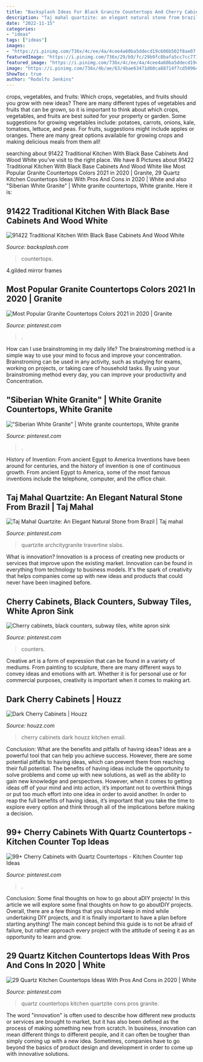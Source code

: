 ```yaml
---
title: "Backsplash Ideas For Black Granite Countertops And Cherry Cabinets - Dark Cherry Cabinets"
description: "Taj mahal quartzite: an elegant natural stone from brazil"
date: "2022-11-15"
categories:
- "ideas"
tags: ["ideas"]
images:
- "https://i.pinimg.com/736x/4c/ee/4a/4cee4a60ba5ddecd19c606b502f8ae07.jpg"
featuredImage: "https://i.pinimg.com/736x/29/b9/fc/29b9fc8bafa5cc7cc7715c50f5b60f10.jpg"
featured_image: "https://i.pinimg.com/736x/4c/ee/4a/4cee4a60ba5ddecd19c606b502f8ae07.jpg"
image: "https://i.pinimg.com/736x/4b/ae/63/4bae63471d60ca88714f7cd50964eb67.jpg"
ShowToc: true
author: "Rodolfo Jenkins"
---
```



crops, vegetables, and fruits: Which crops, vegetables, and fruits should you grow with new ideas?
There are many different types of vegetables and fruits that can be grown, so it is important to think about which crops, vegetables, and fruits are best suited for your property or garden. Some suggestions for growing vegetables include: potatoes, carrots, onions, kale, tomatoes, lettuce, and peas. For fruits, suggestions might include apples or oranges. There are many great options available for growing crops and making delicious meals from them all!

	

		
searching about 91422 Traditional Kitchen With Black Base Cabinets And Wood White you've visit to the right place. We have 8 Pictures about 91422 Traditional Kitchen With Black Base Cabinets And Wood White like Most Popular Granite Countertops Colors 2021 in 2020 | Granite, 29 Quartz Kitchen Countertops Ideas With Pros And Cons in 2020 | White and also &quot;Siberian White Granite&quot; | White granite countertops, White granite. Here it is:
		
    
## 91422 Traditional Kitchen With Black Base Cabinets And Wood White

<img loading=lazy src="https://1o8le8m4q3x258k493ytxhkw-wpengine.netdna-ssl.com/wp-content/uploads/2020/01/91422-Traditional-Kitchen-With-Black-Base-Cabinets-And-Wood-White-Countertops-600x1080.jpg" onerror="this.onerror=null;this.src='https://tse1.mm.bing.net/th?id=OIP.MY0Pt4_CpDjUyHLOkEBUcwHaNV&amp;pid=15.1';" alt="91422 Traditional Kitchen With Black Base Cabinets And Wood White">

_Source: backsplash.com_

>countertops. 

	

4.gilded mirror frames

    
## Most Popular Granite Countertops Colors 2021 In 2020 | Granite

<img loading=lazy src="https://i.pinimg.com/736x/29/b9/fc/29b9fc8bafa5cc7cc7715c50f5b60f10.jpg" onerror="this.onerror=null;this.src='https://tse2.mm.bing.net/th?id=OIP.w3p10A2--eCXjjUfp4BYzwHaE8&amp;pid=15.1';" alt="Most Popular Granite Countertops Colors 2021 in 2020 | Granite">

_Source: pinterest.com_

>. 

	

How can I use brainstroming in my daily life?
The brainstroming method is a simple way to use your mind to focus and improve your concentration. Brainstroming can be used in any activity, such as studying for exams, working on projects, or taking care of household tasks. By using your brainstroming method every day, you can improve your productivity and Concentration.

    
## &quot;Siberian White Granite&quot; | White Granite Countertops, White Granite

<img loading=lazy src="https://i.pinimg.com/736x/4a/c7/4a/4ac74a7ad00ac081f616bead2c6bd0b3.jpg" onerror="this.onerror=null;this.src='https://tse1.mm.bing.net/th?id=OIP.Jjw_7KK7bcGMrn_wV39zswHaJ3&amp;pid=15.1';" alt="&quot;Siberian White Granite&quot; | White granite countertops, White granite">

_Source: pinterest.com_

>. 

	

History of Invention: From ancient Egypt to America
Inventions have been around for centuries, and the history of invention is one of continuous growth. From ancient Egypt to America, some of the most famous inventions include the telephone, computer, and the office chair.

    
## Taj Mahal Quartzite: An Elegant Natural Stone From Brazil | Taj Mahal

<img loading=lazy src="https://i.pinimg.com/736x/4b/ae/63/4bae63471d60ca88714f7cd50964eb67.jpg" onerror="this.onerror=null;this.src='https://tse1.mm.bing.net/th?id=OIP.j8AOGYyERzzyB2oyWlrBLwHaE8&amp;pid=15.1';" alt="Taj Mahal Quartzite: An Elegant Natural Stone from Brazil | Taj mahal">

_Source: pinterest.com_

>quartzite archcitygranite travertine slabs. 

	

What is innovation?
Innovation is a process of creating new products or services that improve upon the existing market. Innovation can be found in everything from technology to business models. It's the spark of creativity that helps companies come up with new ideas and products that could never have been imagined before.

    
## Cherry Cabinets, Black Counters, Subway Tiles, White Apron Sink

<img loading=lazy src="https://i.pinimg.com/736x/a5/fc/a9/a5fca93628dc155bb7652ff3ffc6283e.jpg" onerror="this.onerror=null;this.src='https://tse2.mm.bing.net/th?id=OIP.uY0JoJKl4Wejr1oVd8sbzwHaF0&amp;pid=15.1';" alt="Cherry cabinets, black counters, subway tiles, white apron sink">

_Source: pinterest.com_

>counters. 

	

Creative art is a form of expression that can be found in a variety of mediums. From painting to sculpture, there are many different ways to convey ideas and emotions with art. Whether it is for personal use or for commercial purposes, creativity is important when it comes to making art.

    
## Dark Cherry Cabinets | Houzz

<img loading=lazy src="https://st.hzcdn.com/fimgs/7bb181d20fad3810_0359-w500-h666-b0-p0--traditional-kitchen.jpg" onerror="this.onerror=null;this.src='https://tse4.mm.bing.net/th?id=OIP.3bkYhAD2f2qhoFznnDASfAHaJ3&amp;pid=15.1';" alt="Dark Cherry Cabinets | Houzz">

_Source: houzz.com_

>cherry cabinets dark houzz kitchen email. 

	

Conclusion: What are the benefits and pitfalls of having ideas?
Ideas are a powerful tool that can help you achieve success. However, there are some potential pitfalls to having ideas, which can prevent them from reaching their full potential. The benefits of having ideas include the opportunity to solve problems and come up with new solutions, as well as the ability to gain new knowledge and perspectives. However, when it comes to getting ideas off of your mind and into action, it’s important not to overthink things or put too much effort into one idea in order to avoid another. In order to reap the full benefits of having ideas, it’s important that you take the time to explore every option and think through all of the implications before making a decision.

    
## 99+ Cherry Cabinets With Quartz Countertops - Kitchen Counter Top Ideas

<img loading=lazy src="https://i.pinimg.com/736x/ed/66/ad/ed66ad2faf10e8a950e8ff36bbef74f5.jpg" onerror="this.onerror=null;this.src='https://tse3.mm.bing.net/th?id=OIP.X4T2t8g_InBCv5USPW19CwHaFg&amp;pid=15.1';" alt="99+ Cherry Cabinets with Quartz Countertops - Kitchen Counter top Ideas">

_Source: pinterest.com_

>. 

	

Conclusion: Some final thoughts on how to go about aDIY projects!
In this article we will explore some final thoughts on how to go aboutDIY projects. Overall, there are a few things that you should keep in mind while undertaking DIY projects, and it is finally important to have a plan before starting anything! The main concept behind this guide is to not be afraid of failure, but rather approach every project with the attitude of seeing it as an opportunity to learn and grow.

    
## 29 Quartz Kitchen Countertops Ideas With Pros And Cons In 2020 | White

<img loading=lazy src="https://i.pinimg.com/736x/4c/ee/4a/4cee4a60ba5ddecd19c606b502f8ae07.jpg" onerror="this.onerror=null;this.src='https://tse2.mm.bing.net/th?id=OIP.2Dp3qjlS2ullctqxBBh8MQHaJ4&amp;pid=15.1';" alt="29 Quartz Kitchen Countertops Ideas With Pros And Cons in 2020 | White">

_Source: pinterest.com_

>quartz countertops kitchen quartzite cons pros granite. 

	

The word "innovation" is often used to describe how different new products or services are brought to market, but it has also been defined as the process of making something new from scratch. In business, innovation can mean different things to different people, and it can often be tougher than simply coming up with a new idea. Sometimes, companies have to go beyond the basics of product design and development in order to come up with innovative solutions.

